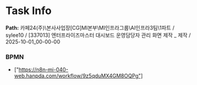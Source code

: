 # Task Info

**Path:** 카페24(주)\본사사업장\[CG]MI본부\MI인프라그룹\AI인프라3팀\1파트 / sylee10 / [337013] 엔터프라이즈마스터 대시보드 운영담당자 관리 화면 제작 _ 제작 / 2025-10-01_00-00-00

### BPMN
- ["https://n8n-mi-040-web.hanpda.com/workflow/9z5qduMX4GM8OQPg"]

